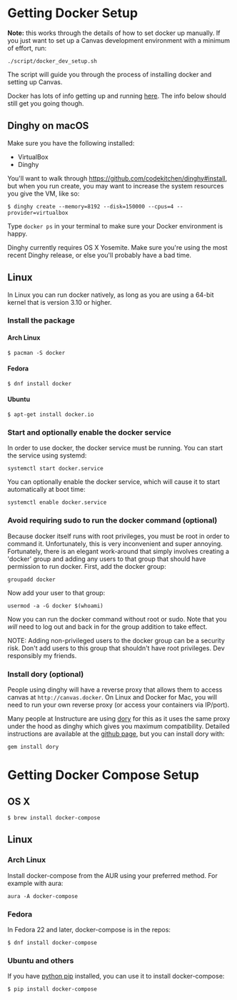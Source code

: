 # Getting Docker Setup

**Note:** this works through the details of how to set docker up manually. If
you just want to set up a Canvas development environment with a minimum of
effort, run:

```
./script/docker_dev_setup.sh
```

The script will guide you through the process of installing docker and setting
up Canvas.

Docker has lots of info getting up and running [here](https://www.docker.com/products/docker). The info below should still get you going though.

## Dinghy on macOS

Make sure you have the following installed:

* VirtualBox
* Dinghy

You'll want to walk through https://github.com/codekitchen/dinghy#install, but
when you run create, you may want to increase the system resources you give the
VM, like so:

```
$ dinghy create --memory=8192 --disk=150000 --cpus=4 --provider=virtualbox
```

Type `docker ps` in your terminal to make sure your Docker environment
is happy.

Dinghy currently requires OS X Yosemite. Make sure you're using the most recent
Dinghy release, or else you'll probably have a bad time.

## Linux

In Linux you can run docker natively, as long as you are using
a 64-bit kernel that is version 3.10 or higher.

### Install the package

#### Arch Linux

```
$ pacman -S docker
```

#### Fedora

```
$ dnf install docker
```

#### Ubuntu

```
$ apt-get install docker.io
```

### Start and optionally enable the docker service

In order to use docker, the docker service must be running.  You can start the
service using systemd:

```
systemctl start docker.service
```

You can optionally enable the docker service, which will cause it to
start automatically at boot time:

```
systemctl enable docker.service
```

### Avoid requiring sudo to run the docker command (optional)

Because docker itself runs with root privileges, you must be root
in order to command it.  Unfortunately, this is very
inconvenient and super annoying.  Fortunately, there is an elegant
work-around that simply involves creating a 'docker' group and
adding any users to that group that should have permission to
run docker.  First, add the docker group:

```
groupadd docker
```

Now add your user to that group:

```
usermod -a -G docker $(whoami)
```

Now you can run the docker command without root or sudo.
Note that you _will_ need to log out and back in for the group
addition to take effect.

NOTE: Adding non-privileged users to the docker group can be
a security risk.  Don't add users to this group that shouldn't
have root privileges.  Dev responsibly my friends.

### Install dory (optional)

People using dinghy will have a reverse proxy that allows them to access
canvas at `http://canvas.docker`.  On Linux and Docker for Mac, you will need
to run your own reverse proxy (or access your containers via IP/port).

Many people at Instructure are using [dory](https://github.com/FreedomBen/dory)
for this as it uses the same
proxy under the hood as dinghy which gives you maximum compatibility.
Detailed instructions are available at the
[github page](https://github.com/FreedomBen/dory), but you can
install dory with:

```
gem install dory
```

# Getting Docker Compose Setup

## OS X

```
$ brew install docker-compose
```

## Linux

### Arch Linux

Install docker-compose from the AUR using your preferred method.  For example with aura:

```
aura -A docker-compose
```

### Fedora

In Fedora 22 and later, docker-compose is in the repos:

```
$ dnf install docker-compose
```

### Ubuntu and others

If you have [python pip](https://en.wikipedia.org/wiki/Pip_(package_manager)) installed, you can use it to install docker-compose:

```
$ pip install docker-compose
```
